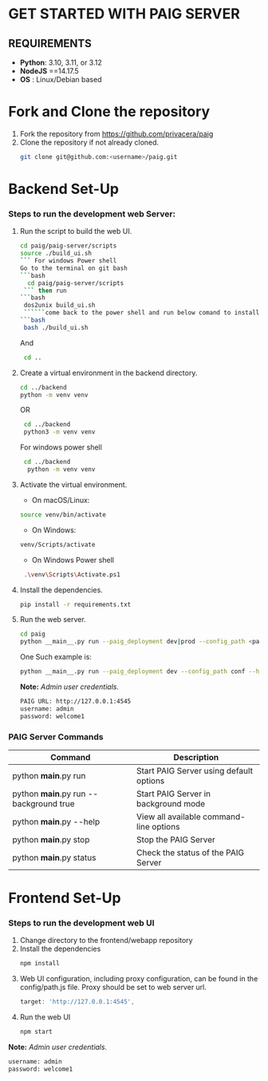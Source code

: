 # GET STARTED WITH PAIG SERVER

## REQUIREMENTS

- **Python**: 3.10, 3.11, or 3.12
- **NodeJS** ==14.17.5 
- **OS** : Linux/Debian based

# Fork and Clone the repository
1. Fork the repository from https://github.com/privacera/paig
2. Clone the repository if not already cloned.
   ```bash
   git clone git@github.com:<username>/paig.git
   ```

# Backend Set-Up

### Steps to run the development web Server:
1. Run the script to build the web UI.
   ```bash
   cd paig/paig-server/scripts
   source ./build_ui.sh
   ``` For windows Power shell
   Go to the terminal on git bash 
   ```bash
     cd paig/paig-server/scripts
    ``` then run  
   ```bash
    dos2unix build_ui.sh
    ``````come back to the power shell and run below comand to install build   
   ```bash
    bash ./build_ui.sh
    ```
     And
   ```bash
    cd ..
    ```
2. Create a virtual environment in the backend directory.
    ```bash
    cd ../backend
    python -m venv venv
    ```
   OR
   ```bash
    cd ../backend
    python3 -m venv venv
    ```
    For windows power shell
   ```bash
    cd ../backend
     python -m venv venv
    ```
3. Activate the virtual environment.

   - On macOS/Linux:
    ```bash
    source venv/bin/activate
    ```
   
   - On Windows:
    ```bash
    venv/Scripts/activate
    ```
    
   - On Windows Power shell
    ```bash
     .\venv\Scripts\Activate.ps1
      ```
4. Install the dependencies.
    ```bash
    pip install -r requirements.txt
    ```
5. Run the web server.
   ```bash
   cd paig
   python __main__.py run --paig_deployment dev|prod --config_path <path to config folder> --host <host_ip> --port <port> --background <true|false>
   ```

   One Such example is:
   
   ```bash
   python __main__.py run --paig_deployment dev --config_path conf --host "127.0.0.1" --port 4545
   ```
   **Note:** *Admin user credentials.*
   ```bash
   PAIG URL: http://127.0.0.1:4545
   username: admin
   password: welcome1
   ```

### PAIG Server Commands

| Command | Description |
|---------|------------|
| python __main__.py run | Start PAIG Server using default options |
| python __main__.py run --background true | Start PAIG Server in background mode |
| python __main__.py --help | View all available command-line options |
| python __main__.py stop | Stop the PAIG Server |
| python __main__.py status | Check the status of the PAIG Server |
 

# Frontend Set-Up

### Steps to run the development web UI
1. Change directory to the frontend/webapp repository
2. Install the dependencies
    ```bash
    npm install
    ```
3. Web UI configuration, including proxy configuration, can be found in the config/path.js file. Proxy should be set to web server url.
    ```js
    target: 'http://127.0.0.1:4545',
    ```
4. Run the web UI
    ```bash
    npm start
    ```
**Note:** *Admin user credentials.*
   ```bash
   username: admin
   password: welcome1
   ```

